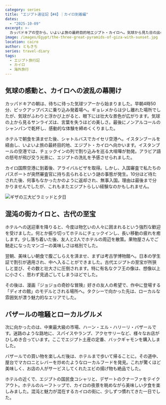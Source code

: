 ```yaml
---
category: series
title: "エジプト遠征記【#4】｜カイロ到着編"
dates:
  - "2025-10-09"
excerpt: >-
  カッパドキアの空から、いよいよ旅の最終目的地エジプト・カイロへ。気球から見た日の出の絶景、そして空港での予期せぬ大喧嘩。カイロ到着後も入国審査での謎の足止めや、物乞いの嵐など、エジプトの洗礼を次々と体験。考古学博物館での発見や、ローカルなバザールでの出会いまで、混沌と魅力に満ちたカイロの第一印象をお届けします。
image: /images/Egypt/the-three-great-pyramids-of-giza-with-sunset.jpg
location: cairo
author: ともきち
series: travel-diary
tags:
  - エジプト旅行記
  - カイロ
  - 海外旅行
---
```


## 気球の感動と、カイロへの波乱の幕開け

カッパドキアの朝は、待ちに待った気球ツアーから始まりました。早朝4時50分、ピックアップバスに乗り込み発着場へ。ギョレメからは少し離れた場所でしたが、気球がふわりと浮かび上がると、眼下には壮大な景色が広がります。気球の上から見るサンライズは、言葉を失うほどの美しさ。最後にノンアルコールのシャンパンで乾杯し、感動的な体験を締めくくりました。

ホテルで朝食を済ませた後、シャトルバスでカイセリ空港へ。イスタンブールを経由し、いよいよ旅の最終目的地、エジプト・カイロへ向かいます。イスタンブールの空港では、チェックインの列で割り込みを巡る大喧嘩が勃発。アラビア語の怒号が飛び交う光景に、エジプトの洗礼を予感させられました。

カイロ国際空港に到着後、アライバルビザを取得。しかし、入国審査で私たちのパスポートが突然審査官に持ち去られるという謎の事態が発生。10分ほど待たされた後、何事もなかったかのように返却され、無事入国。理由は最後まで分かりませんでしたが、これもまたエジプトらしい経験なのかもしれません。

![ギザの三大ピラミッドと夕日](/images/Egypt/the-three-great-pyramids-of-giza-with-sunset.jpg)

## 混沌の街カイロと、古代の至宝

ホテルへの送迎車を降りると、今度は物乞いの人々に囲まれるという強烈な歓迎を受けました。何とか振り切ってホテルにチェックインし、長い移動の疲れを癒します。少し落ち着いた後、友人と2人でホテルの周辺を散策。果物屋さんでご馳走になったマンゴーの美味しさは格別でした。

翌朝、美味しい朝食で腹ごしらえを済ませ、まずは考古学博物館へ。日本の学生証で割引が適用され、中へ入ることができました。古代エジプトの至宝が所狭しと並び、その数と壮大さに圧倒されます。特に有名なクフ王の像は、想像以上に小さく、思わず見過ごしてしまうほどでした。

その後は、漫画『ジョジョの奇妙な冒険』好きの友人の希望で、作中に登場する「ディオの館」のモデルとされる場所へ。タクシーで向かった先は、ローカルな雰囲気が漂う魅力的なエリアでした。

## バザールの喧騒とローカルグルメ

次に向かったのは、中東最大級の市場、ハーン・エル・ハリーリ・バザールです。迷路のような路地に、スパイスやランプ、アクセサリーなど、様々なお店がひしめき合っています。ここでエジプト土産の定番、バックギャモンを購入しました。

バザールでの買い物を楽しんだ後は、ホテルまで歩いて帰ることに。その道中、屋台でマカロニとレバーを炒めたようなローカルフードを発見。これが驚くほど美味しく、お店の人がサービスしてくれたエビの揚げ物も絶品でした。

ホテルの近くで、エジプトの国民食コシャリと、デザートのクナーファをテイクアウト。ホテルのルーフトップで、カイロの夜景を眺めながら美味しい夕食を楽しみました。混沌と魅力が混在するカイロの街に、少しずつ慣れてきた一日でした。